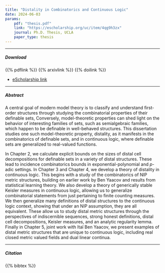 ```yaml
---
title: "Distality in Combinatorics and Continuous Logic" 
date: 2024-06-03
params:
    pdf: "thesis.pdf"
    link: "https://escholarship.org/uc/item/4qg9h3zx"
    journal: Ph.D. Thesis, UCLA
    paper_type: thesis
---
```


---

##### Download


{{% pdflink %}}
{{% arxivlink %}}
{{% doilink %}}
- [eScholarship link]("https://escholarship.org/uc/item/4qg9h3zx")

---

##### Abstract

A central goal of modern model theory is to classify and understand first-order structures through studying the combinatorial properties of their definable sets,
Conversely, model-theoretic properties can shed light on the behavior of interesting families of sets, such as semialgebraic families, which happen to be definable in well-behaved structures.
This dissertation studies one such model-theoretic property, distality, as it manifests in the combinatorics of definable sets,
and in continuous logic, where definable sets are generalized to real-valued functions.

In Chapter 2, we calculate explicit bounds on the sizes of distal cell decompositions for definable sets in a variety of distal structures.
These lead to incidence combinatorics bounds in exponential-polynomial and $p$-adic settings.
In Chapter 3 and Chapter 4, we develop a theory of distality in continuous logic.
This begins with a study of the combinatorics of NIP metric structures, building on earlier work by Ben Yaacov and results from statistical learning theory.
We also develop a theory of generically stable Keisler measures in continuous logic, allowing us to generalize combinatorial statements from just pertaining to finite counting measures.
We then generalize many definitions of distal structures to the continuous logic context, showing that under an NIP assumption, they are all equivalent.
These allow us to study distal metric structures through the perspectives of indiscernible sequences, strong honest definitions,
distal cell decompositions, Keisler measures, and an analytic regularity lemma.
Finally in Chapter 5, joint work with Itaï Ben Yaacov, we present examples of distal metric structures that are unique to continuous logic,
including real closed metric valued fields and dual linear continua.


---

##### Citation

{{% bibtex %}}